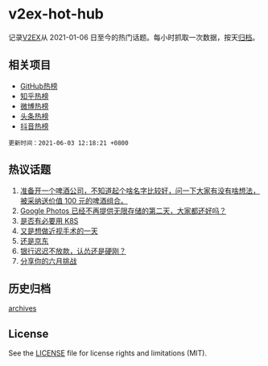 # v2ex-hot-hub

 记录[V2EX](https://www.v2ex.com/)从 2021-01-06 日至今的热门话题。每小时抓取一次数据，按天[归档](archives)。
 
 ## 相关项目

- [GitHub热榜](https://github.com/snaildev/github-hot-hub)
- [知乎热榜](https://github.com/snaildev/zhihu-hot-hub)
- [微博热榜](https://github.com/snaildev/weibo-hot-hub)
- [头条热榜](https://github.com/snaildev/toutiao-hot-hub)
- [抖音热榜](https://github.com/snaildev/douyin-hot-hub)


 `更新时间：2021-06-03 12:18:21 +0800`

## 热议话题

1. [准备开一个啤酒公司，不知道起个啥名字比较好，问一下大家有没有啥想法，被采纳送价值 100 元的啤酒组合。](https://www.v2ex.com/t/780869)
1. [Google Photos 已经不再提供无限存储的第二天，大家都还好吗？](https://www.v2ex.com/t/780858)
1. [是否有必要用 K8S](https://www.v2ex.com/t/780960)
1. [又是想做近视手术的一天](https://www.v2ex.com/t/780925)
1. [还是京东](https://www.v2ex.com/t/780841)
1. [银行迟迟不放款，认怂还是硬刚？](https://www.v2ex.com/t/781045)
1. [分享你的六月挑战](https://www.v2ex.com/t/781018)

## 历史归档

[archives](archives)

## License

See the [LICENSE](LICENSE) file for license rights and limitations (MIT).
